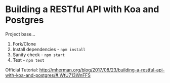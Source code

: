 # Building a RESTful API with Koa and Postgres

Project base...

1. Fork/Clone
1. Install dependencies - `npm install`
1. Sanity check - `npm start`
1. Test - `npm test`

Official Tutorial: http://mherman.org/blog/2017/08/23/building-a-restful-api-with-koa-and-postgres/#.WtU713WnFFS
